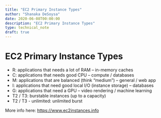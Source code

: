 ```yaml
---
title: "EC2 Primary Instance Types"
author: "Shanaka DeSoysa"
date: 2020-06-08T00:00:00
description: "EC2 Primary Instance Types"
type: technical_note
draft: true
---
```


# EC2 Primary Instance Types

- R: applications that needs a lot of RAM – in-memory caches
- C: applications that needs good CPU – compute / databases
- M: applications that are balanced (think “medium”) – general / web app 
- I: applications that need good local I/O (instance storage) – databases
- G: applications that need a GPU – video rendering / machine learning
- T2 / T3: burstable instances (up to a capacity) 
- T2 / T3 - unlimited: unlimited burst

More info here: https://www.ec2instances.info

